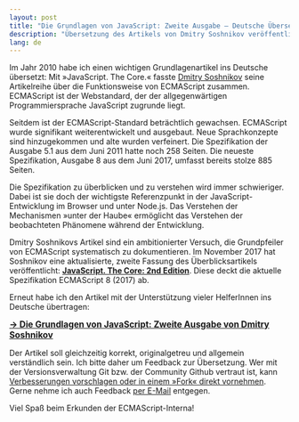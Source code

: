 ```yaml
---
layout: post
title: "Die Grundlagen von JavaScript: Zweite Ausgabe – Deutsche Übersetzung"
description: "Übersetzung des Artikels von Dmitry Soshnikov veröffentlicht"
lang: de
---
```


<p>Im Jahr 2010 habe ich einen wichtigen Grundlagenartikel ins Deutsche übersetzt: Mit »JavaScript. The Core.« fasste <a href="http://dmitrysoshnikov.com/">Dmitry Soshnikov</a> seine Artikelreihe über die Funktionsweise von ECMAScript zusammen. ECMAScript ist der Webstandard, der der allgegenwärtigen Programmiersprache JavaScript zugrunde liegt.</p>

<p>Seitdem ist der ECMAScript-Standard beträchtlich gewachsen. ECMAScript wurde signifikant weiterentwickelt und ausgebaut. Neue Sprachkonzepte sind hinzugekommen und alte wurden verfeinert. Die Spezifikation der Ausgabe 5.1 aus dem Juni 2011 hatte noch 258 Seiten. Die neueste Spezifikation, Ausgabe 8 aus dem Juni 2017, umfasst bereits stolze 885 Seiten.<p>

<p>Die Spezifikation zu überblicken und zu verstehen wird immer schwieriger. Dabei ist sie doch der wichtigste Referenzpunkt in der JavaScript-Entwicklung im Browser und unter Node.js. Das Verstehen der Mechanismen »unter der Haube« ermöglicht das Verstehen der beobachteten Phänomene während der Entwicklung.</p>

<p>Dmitry Soshnikovs Artikel sind ein ambitionierter Versuch, die Grundpfeiler von ECMAScript systematisch zu dokumentieren. Im November 2017 hat Soshnikov eine aktualisierte, zweite Fassung des Überblicksartikels veröffentlicht: <strong><a href="http://dmitrysoshnikov.com/ecmascript/javascript-the-core-2nd-edition/">JavaScript. The Core: 2nd Edition</a></strong>. Diese deckt die aktuelle Spezifikation ECMAScript 8 (2017) ab.</p>

<p>Erneut habe ich den Artikel mit der Unterstützung vieler HelferInnen ins Deutsche übertragen:</p>

<p><strong style="font-size: 1.1em"><a href="/javascript-core/2/">→ Die Grundlagen von JavaScript:
Zweite Ausgabe von Dmitry Soshnikov</a></strong></p>

<p>Der Artikel soll gleichzeitig korrekt, originalgetreu und allgemein verständlich sein. Ich bitte daher um Feedback zur Übersetzung. Wer mit der Versionsverwaltung Git bzw. der Community Github vertraut ist, kann <a href="https://github.com/molily/jscore-de">Verbesserungen vorschlagen oder in einem »Fork« direkt vornehmen</a>. Gerne nehme ich auch Feedback <a href="mailto:molily@mailbox.org">per E-Mail</a> entgegen.</p>

<p>Viel Spaß beim Erkunden der ECMAScript-Interna!</p>
